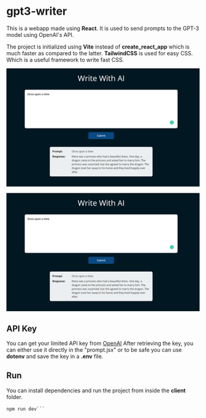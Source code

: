 # gpt3-writer

This is a webapp made using **React**. It is used to send prompts to the GPT-3 model using OpenAI's API.

The project is initialized using **Vite** instead of **create_react_app** which is much faster as compared to the latter.
**TailwindCSS** is used for easy CSS. Which is a useful framework to write fast CSS.

![GUI-screenshot-1](screenshot1.png)

![GUI-screenshot-1](screenshot1.png)

## API Key
You can get your limited API key from [OpenAI](https://beta.openai.com/overview)
After retrieving the key, you can either use it directly in the "prompt.jsx" or to be safe you can use **dotenv** and save the key in a **.env** file.

## Run
You can install dependencies and run the project from inside the **client** folder.
```npm install
npm run dev```
